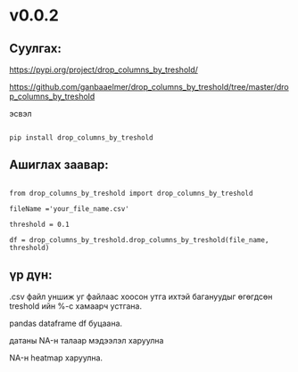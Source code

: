 # v0.0.2

## Суулгах:

https://pypi.org/project/drop_columns_by_treshold/

https://github.com/ganbaaelmer/drop_columns_by_treshold/tree/master/drop_columns_by_treshold

эсвэл

```

pip install drop_columns_by_treshold

```

## Ашиглах заавар:

```

from drop_columns_by_treshold import drop_columns_by_treshold

fileName ='your_file_name.csv'

threshold = 0.1

df = drop_columns_by_treshold.drop_columns_by_treshold(file_name, threshold)

```

## үр дүн:

.csv файл уншиж уг файлаас хоосон утга ихтэй багануудыг өгөгдсөн treshold ийн %-с хамаарч устгана.

pandas dataframe df буцаана.

датаны NA-н талаар мэдээлэл харуулна

NA-н heatmap харуулна. 
